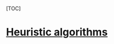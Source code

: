 [TOC]

# [Heuristic algorithms](https://optimization.mccormick.northwestern.edu/index.php/Heuristic_algorithms)

